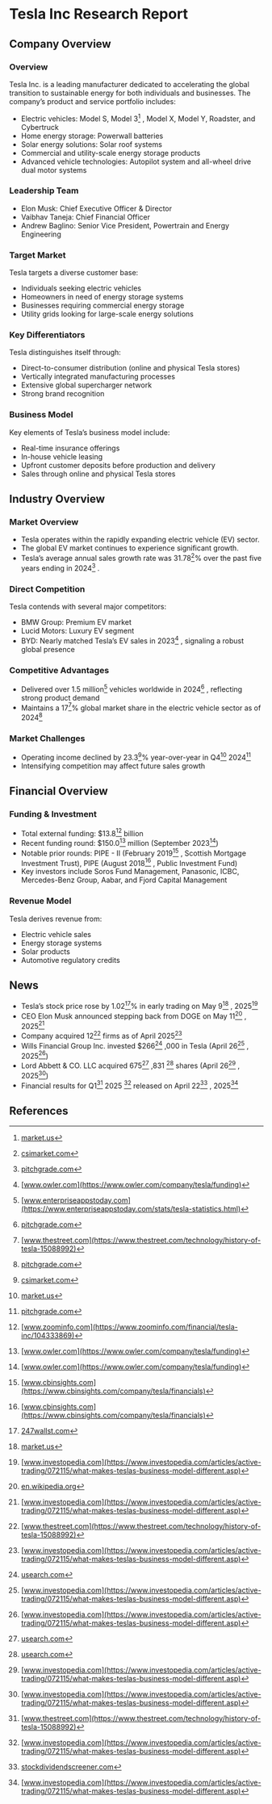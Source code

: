 # Tesla Inc Research Report

## Company Overview

### Overview

Tesla Inc. is a leading manufacturer dedicated to accelerating the global transition to sustainable energy for both individuals and businesses. The company’s product and service portfolio includes:

* Electric vehicles: Model S, Model 3[^1] , Model X, Model Y, Roadster, and Cybertruck
* Home energy storage: Powerwall batteries
* Solar energy solutions: Solar roof systems
* Commercial and utility-scale energy storage products
* Advanced vehicle technologies: Autopilot system and all-wheel drive dual motor systems

### Leadership Team

* Elon Musk: Chief Executive Officer & Director
* Vaibhav Taneja: Chief Financial Officer
* Andrew Baglino: Senior Vice President, Powertrain and Energy Engineering

### Target Market

Tesla targets a diverse customer base:

* Individuals seeking electric vehicles
* Homeowners in need of energy storage systems
* Businesses requiring commercial energy storage
* Utility grids looking for large-scale energy solutions

### Key Differentiators

Tesla distinguishes itself through:

* Direct-to-consumer distribution (online and physical Tesla stores)
* Vertically integrated manufacturing processes
* Extensive global supercharger network
* Strong brand recognition

### Business Model

Key elements of Tesla’s business model include:

* Real-time insurance offerings
* In-house vehicle leasing
* Upfront customer deposits before production and delivery
* Sales through online and physical Tesla stores


## Industry Overview

### Market Overview

* Tesla operates within the rapidly expanding electric vehicle (EV) sector.
* The global EV market continues to experience significant growth.
* Tesla’s average annual sales growth rate was 31.78[^3]% over the past five years ending in 2024[^4] .

### Direct Competition

Tesla contends with several major competitors:

* BMW Group: Premium EV market
* Lucid Motors: Luxury EV segment
* BYD: Nearly matched Tesla’s EV sales in 2023[^5] , signaling a robust global presence

### Competitive Advantages

* Delivered over 1.5 million[^6] vehicles worldwide in 2024[^4] , reflecting strong product demand
* Maintains a 17[^2]% global market share in the electric vehicle sector as of 2024[^4]

### Market Challenges

* Operating income declined by 23.3[^3]% year-over-year in Q4[^1] 2024[^4]
* Intensifying competition may affect future sales growth


## Financial Overview

### Funding & Investment

* Total external funding: $13.8[^9] billion
* Recent funding round: $150.0[^5] million (September 2023[^5])
* Notable prior rounds: PIPE - II (February 2019[^8] , Scottish Mortgage Investment Trust), PIPE (August 2018[^8] , Public Investment Fund)
* Key investors include Soros Fund Management, Panasonic, ICBC, Mercedes-Benz Group, Aabar, and Fjord Capital Management

### Revenue Model

Tesla derives revenue from:

* Electric vehicle sales
* Energy storage systems
* Solar products
* Automotive regulatory credits


## News

* Tesla’s stock price rose by 1.02[^10]% in early trading on May 9[^1] , 2025[^14]
* CEO Elon Musk announced stepping back from DOGE on May 11[^11] , 2025[^14]
* Company acquired 12[^2] firms as of April 2025[^14]
* Wills Financial Group Inc. invested $266[^13] ,000 in Tesla (April 26[^14] , 2025[^14])
* Lord Abbett & CO. LLC acquired 675[^13] ,831 [^13] shares (April 26[^14] , 2025[^14])
* Financial results for Q1[^2] 2025 [^14] released on April 22[^16] , 2025[^14]

## References

[^1]: [market.us](https://market.us/statistics/automotive-companies/tesla-inc/)
[^2]: [www.thestreet.com](https://www.thestreet.com/technology/history-of-tesla-15088992)
[^3]: [csimarket.com](https://csimarket.com/stocks/growthrates.php?code=TSLA)
[^4]: [pitchgrade.com](https://pitchgrade.com/companies/tesla-inc)
[^5]: [www.owler.com](https://www.owler.com/company/tesla/funding)
[^6]: [www.enterpriseappstoday.com](https://www.enterpriseappstoday.com/stats/tesla-statistics.html)
[^7]: [www.britannica.com](https://www.britannica.com/money/Tesla-Motors)
[^8]: [www.cbinsights.com](https://www.cbinsights.com/company/tesla/financials)
[^9]: [www.zoominfo.com](https://www.zoominfo.com/financial/tesla-inc/104333869)
[^10]: [247wallst.com](https://247wallst.com/investing/2025/05/09/tesla-stock-price-today-may-9-2025-tsla-is-up-early-today/)
[^11]: [en.wikipedia.org](https://en.wikipedia.org/wiki/Tesla,_Inc.)
[^12]: [tracxn.com](https://tracxn.com/d/acquisitions/acquisitions-by-tesla/__z7iBA0j3piGy5SjdQFAYgeC06G3Q2ntcoN1vYCcRsVg)
[^13]: [usearch.com](https://usearch.com/company/tesla/overview)
[^14]: [www.investopedia.com](https://www.investopedia.com/articles/active-trading/072115/what-makes-teslas-business-model-different.asp)
[^15]: [andrewjoliet.substack.com](https://andrewjoliet.substack.com/p/the-tesla-blueprint-strategy-success)
[^16]: [stockdividendscreener.com](https://stockdividendscreener.com/auto-manufacturers/tesla-quarterly-total-revenue-analysis/)
[^17]: [www.wsj.com](https://www.wsj.com/market-data/quotes/US/XNAS/TSLA/company-people)